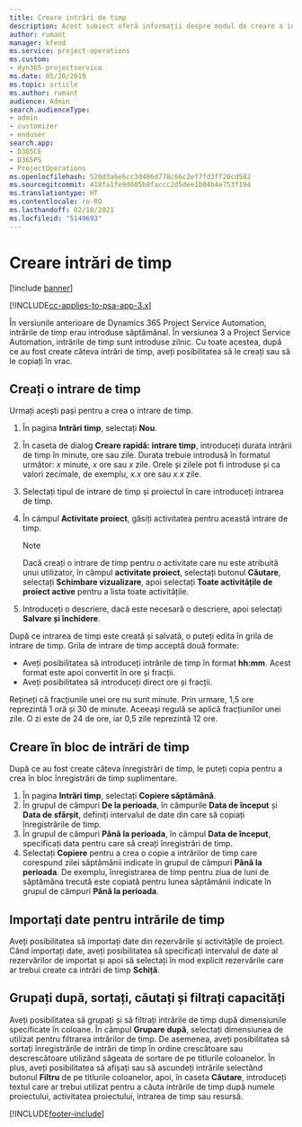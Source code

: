 ```yaml
---
title: Creare intrări de timp
description: Acest subiect oferă informații despre modul de creare a intrărilor de timp.
author: rumant
manager: kfend
ms.service: project-operations
ms.custom:
- dyn365-projectservice
ms.date: 05/20/2019
ms.topic: article
ms.author: rumant
audience: Admin
search.audienceType:
- admin
- customizer
- enduser
search.app:
- D365CE
- D365PS
- ProjectOperations
ms.openlocfilehash: 520d3a6e6cc3d486d778c66c2ef7fd3ff20cd582
ms.sourcegitcommit: 418fa1fe9d605b8faccc2d5dee1b04b4e753f194
ms.translationtype: HT
ms.contentlocale: ro-RO
ms.lasthandoff: 02/10/2021
ms.locfileid: "5149693"
---
```

# <a name="create-time-entries"></a>Creare intrări de timp

[!include [banner](../includes/psa-now-project-operations.md)]

[!INCLUDE[cc-applies-to-psa-app-3.x](../includes/cc-applies-to-psa-app-3x.md)]

În versiunile anterioare de Dynamics 365 Project Service Automation, intrările de timp erau introduse săptămânal. În versiunea 3 a Project Service Automation, intrările de timp sunt introduse zilnic. Cu toate acestea, după ce au fost create câteva intrări de timp, aveți posibilitatea să le creați sau să le copiați în vrac.

## <a name="create-a-time-entry"></a>Creați o intrare de timp

Urmați acești pași pentru a crea o intrare de timp.

1. În pagina **Intrări timp**, selectați **Nou**.
2. În caseta de dialog **Creare rapidă: intrare timp**, introduceți durata intrării de timp în minute, ore sau zile. Durata trebuie introdusă în formatul următor: *x* minute, *x* ore sau *x* zile. Orele și zilele pot fi introduse și ca valori zecimale, de exemplu, *x.x* ore sau *x.x* zile.
3. Selectați tipul de intrare de timp și proiectul în care introduceți intrarea de timp.
4. În câmpul **Activitate proiect**, găsiți activitatea pentru această intrare de timp.

    > [!NOTE]
    > Dacă creați o intrare de timp pentru o activitate care nu este atribuită unui utilizator, în câmpul **activitate proiect**, selectați butonul **Căutare**, selectați **Schimbare vizualizare**, apoi selectați **Toate activitățile de proiect active** pentru a lista toate activitățile.

5. Introduceți o descriere, dacă este necesară o descriere, apoi selectați **Salvare și închidere**.

După ce intrarea de timp este creată și salvată, o puteți edita în grila de intrare de timp. Grila de intrare de timp acceptă două formate:

- Aveți posibilitatea să introduceți intrările de timp în format **hh:mm**. Acest format este apoi convertit în ore și fracții.
- Aveți posibilitatea să introduceți direct ore și fracții.

Rețineți că fracțiunile unei ore nu sunt minute. Prin urmare, 1,5 ore reprezintă 1 oră și 30 de minute. Aceeași regulă se aplică fracțiunilor unei zile. O zi este de 24 de ore, iar 0,5 zile reprezintă 12 ore.

## <a name="bulk-create-time-entries"></a>Creare în bloc de intrări de timp

După ce au fost create câteva înregistrări de timp, le puteți copia pentru a crea în bloc înregistrări de timp suplimentare.

1. În pagina **Intrări timp**, selectați **Copiere săptămână**.
2. În grupul de câmpuri **De la perioada**, în câmpurile **Data de început** și **Data de sfârșit**, definiți intervalul de date din care să copiați înregistrările de timp.
3. În grupul de câmpuri **Până la perioada**, în câmpul **Data de început**, specificați data pentru care să creați înregistrări de timp.
4. Selectați **Copiere** pentru a crea o copie a intrărilor de timp care corespund zilei săptămânii indicate în grupul de câmpuri **Până la perioada**. De exemplu, înregistrarea de timp pentru ziua de luni de săptămâna trecută este copiată pentru lunea săptămânii indicate în grupul de câmpuri **Până la perioada**.

## <a name="import-data-for-time-entries"></a>Importați date pentru intrările de timp

Aveți posibilitatea să importați date din rezervările și activitățile de proiect. Când importați date, aveți posibilitatea să specificați intervalul de date al rezervărilor de importat și apoi să selectați în mod explicit rezervările care ar trebui create ca intrări de timp **Schiță**.

## <a name="group-by-sort-search-and-filter-capabilities"></a>Grupați după, sortați, căutați și filtrați capacități

Aveți posibilitatea să grupați și să filtrați intrările de timp după dimensiunile specificate în coloane. În câmpul **Grupare după**, selectați dimensiunea de utilizat pentru filtrarea intrărilor de timp. De asemenea, aveți posibilitatea să sortați înregistrările de intrări de timp în ordine crescătoare sau descrescătoare utilizând săgeata de sortare de pe titlurile coloanelor. În plus, aveți posibilitatea să afișați sau să ascundeți intrările selectând butonul **Filtru** de pe titlurile coloanelor, apoi, în caseta **Căutare**, introduceți textul care ar trebui utilizat pentru a căuta intrările de timp după numele proiectului, activitatea proiectului, intrarea de timp sau resursă.


[!INCLUDE[footer-include](../includes/footer-banner.md)]